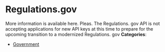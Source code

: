 # Regulations.gov


More information is available here. Pleas. The Regulations. gov API is not accepting applications for new API keys at this time to prepare for the upcoming transition to a modernized Regulations. gov
**Categories**:

- [Government](https://github/awesome-apis/awesome-apis#government)



